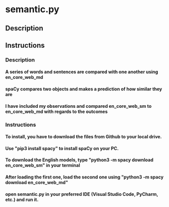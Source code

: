 # semantic.py

## Description
## Instructions

### Description
#### A series of words and sentences are compared with one another using en_core_web_md
#### spaCy compares two objects and makes a prediction of how similar they are
#### I have included my observations and compared en_core_web_sm to en_core_web_md with regards to the outcomes

### Instructions
#### To install, you have to download the files from Github to your local drive.
#### Use "pip3 install spacy" to install spaCy on your PC.
#### To download the English models, type "python3 -m spacy download en_core_web_sm" in your terminal
#### After loading the first one, load the second one using "python3 -m spacy download en_core_web_md"
#### open semantic.py in your preferred IDE (Visual Studio Code, PyCharm, etc.) and run it.
